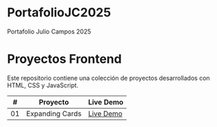 # PortafolioJC2025
Portafolio Julio Campos 2025 
# Proyectos Frontend

Este repositorio contiene una colección de proyectos desarrollados con HTML, CSS y JavaScript.

| #   | Proyecto                          | Live Demo                                |
| --- | --------------------------------- | --------------------------------------- |
| 01  | Expanding Cards                  | [Live Demo](https://itsjulius29.github.io/PortafolioJC2025/Expanding-Cards) |
